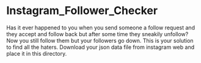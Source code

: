 # Instagram_Follower_Checker
Has it ever happened to you when you send someone a follow request and they accept and follow back but after some time they sneakily unfollow? Now you still follow them but your followers go down. This is your solution to find all the haters. Download your json data file from instagram web and place it in this directory.

